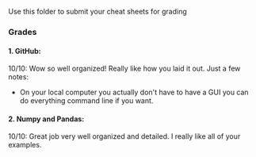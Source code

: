 Use this folder to submit your cheat sheets for grading


### Grades
#### 1. GitHub: 
10/10: Wow so well organized! Really like how you laid it out. 
Just a few notes: 
- On your local computer you actually don't have to have a GUI you can do everything command line if you want. 

#### 2. Numpy and Pandas:
10/10: Great job very well organized and detailed. I really like all of your examples.  